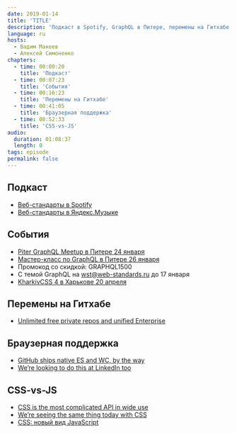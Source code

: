 ```yaml
---
date: 2019-01-14
title: 'TITLE'
description: 'Подкаст в Spotify, GraphQL в Питере, перемены на Гитхабе, браузерная поддержка, CSS-vs-JS.'
language: ru
hosts:
  - Вадим Макеев
  - Алексей Симоненко
chapters:
  - time: 00:00:20
    title: 'Подкаст'
  - time: 00:07:23
    title: 'События'
  - time: 00:16:23
    title: 'Перемены на Гитхабе'
  - time: 00:41:05
    title: 'Браузерная поддержка'
  - time: 00:52:33
    title: 'CSS-vs-JS'
audio:
  duration: 01:08:37
  length: 0
tags: episode
permalink: false
---
```


## Подкаст

- [Веб-стандарты в Spotify](https://open.spotify.com/show/3rzAcADjpBpXt73L0epTjV)
- [Веб-стандарты в Яндекс.Музыке](https://music.yandex.ru/album/6245956)

## События

- [Piter GraphQL Meetup в Питере 24 января](https://wriketeam.timepad.ru/event/877048/)
- [Мастер-класс по GraphQL в Питере 26 января](https://graphql-course.ru/)
- Промокод со скидкой: GRAPHQL1500
- С темой GraphQL на wst@web-standards.ru до 17 января
- [KharkivCSS 4 в Харькове 20 апреля](http://kharkivcss.org/)

## Перемены на Гитхабе

- [Unlimited free private repos and unified Enterprise](https://blog.github.com/2019-01-07-new-year-new-github/)

## Браузерная поддержка

- [GitHub ships native ES and WC, by the way](https://twitter.com/mislav/status/1083063045360939013)
- [We’re looking to do this at LinkedIn too](https://twitter.com/scalvert/status/1083600041728663552)

## CSS-vs-JS

- [CSS is the most complicated API in wide use](https://twitter.com/cramforce/status/1082389621277892613)
- [We’re seeing the same thing today with CSS](https://twitter.com/tobie/status/1083316137826365442)
- [CSS: новый вид JavaScript](https://medium.com/p/ef0128aaaf12)
